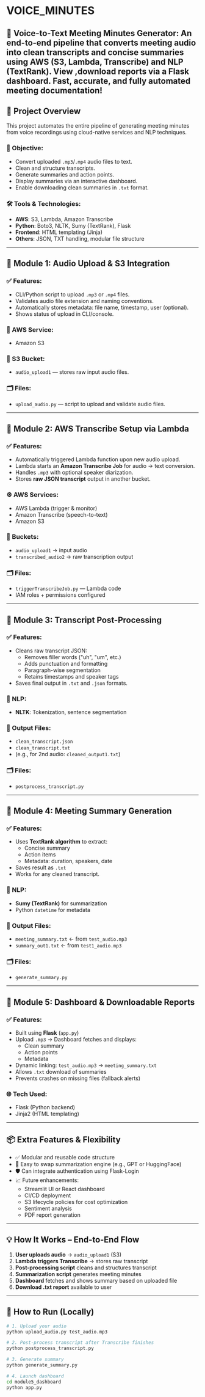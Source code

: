 # VOICE_MINUTES
🚀 Voice-to-Text Meeting Minutes Generator: An end-to-end pipeline that converts meeting audio into clean transcripts and concise summaries using AWS (S3, Lambda, Transcribe) and NLP (TextRank). View ,download reports via a Flask dashboard. Fast, accurate, and fully automated meeting documentation!
---

## 🔰 Project Overview

This project automates the entire pipeline of generating meeting minutes from voice recordings using cloud-native services and NLP techniques.

### 🎯 Objective:
- Convert uploaded `.mp3`/`.mp4` audio files to text.
- Clean and structure transcripts.
- Generate summaries and action points.
- Display summaries via an interactive dashboard.
- Enable downloading clean summaries in `.txt` format.

### 🛠️ Tools & Technologies:
- **AWS**: S3, Lambda, Amazon Transcribe
- **Python**: Boto3, NLTK, Sumy (TextRank), Flask
- **Frontend**: HTML templating (Jinja)
- **Others**: JSON, TXT handling, modular file structure

---

## 🧩 Module 1: Audio Upload & S3 Integration

### ✅ Features:
- CLI/Python script to upload `.mp3` or `.mp4` files.
- Validates audio file extension and naming conventions.
- Automatically stores metadata: file name, timestamp, user (optional).
- Shows status of upload in CLI/console.
  
### 🔧 AWS Service:
- Amazon S3

### 📁 S3 Bucket:
- `audio_upload1` — stores raw input audio files.

### 🗂️ Files:
- `upload_audio.py` — script to upload and validate audio files.

---

## 🧩 Module 2: AWS Transcribe Setup via Lambda

### ✅ Features:
- Automatically triggered Lambda function upon new audio upload.
- Lambda starts an **Amazon Transcribe Job** for audio → text conversion.
- Handles `.mp3` with optional speaker diarization.
- Stores **raw JSON transcript** output in another bucket.

### ⚙️ AWS Services:
- AWS Lambda (trigger & monitor)
- Amazon Transcribe (speech-to-text)
- Amazon S3

### 📁 Buckets:
- `audio_upload1` → input audio
- `transcribed_audio2` → raw transcription output

### 🗂️ Files:
- `triggerTranscribeJob.py` — Lambda code
- IAM roles + permissions configured

---

## 🧩 Module 3: Transcript Post-Processing

### ✅ Features:
- Cleans raw transcript JSON:
  - Removes filler words ("uh", "um", etc.)
  - Adds punctuation and formatting
  - Paragraph-wise segmentation
  - Retains timestamps and speaker tags
- Saves final output in `.txt` and `.json` formats.

### 🧠 NLP:
- **NLTK**: Tokenization, sentence segmentation

### 📁 Output Files:
- `clean_transcript.json`
- `clean_transcript.txt`
- (e.g., for 2nd audio: `cleaned_output1.txt`)

### 🗂️ Files:
- `postprocess_transcript.py`

---

## 🧩 Module 4: Meeting Summary Generation

### ✅ Features:
- Uses **TextRank algorithm** to extract:
  - Concise summary
  - Action items
  - Metadata: duration, speakers, date
- Saves result as `.txt`
- Works for any cleaned transcript.

### 🧠 NLP:
- **Sumy (TextRank)** for summarization
- Python `datetime` for metadata

### 📁 Output Files:
- `meeting_summary.txt` ← from `test_audio.mp3`
- `summary_out1.txt` ← from `test1_audio.mp3`

### 🗂️ Files:
- `generate_summary.py`

---

## 🧩 Module 5: Dashboard & Downloadable Reports

### ✅ Features:
- Built using **Flask** (`app.py`)
- Upload `.mp3` → Dashboard fetches and displays:
  - Clean summary
  - Action points
  - Metadata
- Dynamic linking: `test_audio.mp3` → `meeting_summary.txt`
- Allows `.txt` download of summaries
- Prevents crashes on missing files (fallback alerts)
  
### 🌐 Tech Used:
- Flask (Python backend)
- Jinja2 (HTML templating)


---

## 📦 Extra Features & Flexibility

- ✅ Modular and reusable code structure
- 🔄 Easy to swap summarization engine (e.g., GPT or HuggingFace)
- 🛡️ Can integrate authentication using Flask-Login
- 📈 Future enhancements:
  - Streamlit UI or React dashboard
  - CI/CD deployment
  - S3 lifecycle policies for cost optimization
  - Sentiment analysis
  - PDF report generation

---

## 💡 How It Works – End-to-End Flow

1. **User uploads audio** → `audio_upload1` (S3)
2. **Lambda triggers Transcribe** → stores raw transcript
3. **Post-processing script** cleans and structures transcript
4. **Summarization script** generates meeting minutes
5. **Dashboard** fetches and shows summary based on uploaded file
6. **Download .txt report** available to user

---

## 🚀 How to Run (Locally)

```bash
# 1. Upload your audio
python upload_audio.py test_audio.mp3

# 2. Post-process transcript after Transcribe finishes
python postprocess_transcript.py

# 3. Generate summary
python generate_summary.py

# 4. Launch dashboard
cd module5_dashboard
python app.py

